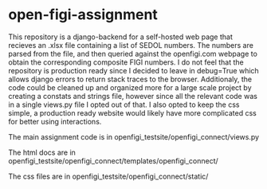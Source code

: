 # open-figi-assignment

This repository is a django-backend for a self-hosted web page that recieves an .xlsx file containing a list of SEDOL numbers.
The numbers are parsed from the file, and then queried against the openfigi.com webpage to obtain the corresponding composite FIGI numbers. I do not feel that the repository is production ready since I decided to leave in debug=True which allows django errors to return stack traces to the browser. Additionaly, the code could be cleaned up and organized more for a large scale project by creating a constats and strings file, however since all the relevant code was in a single views.py file I opted out of that. I also opted to keep the css simple, a production ready website would likely have more complicated css for better using interactions.

The main assignment code is in openfigi_testsite/openfigi_connect/views.py

The html docs are in openfigi_testsite/openfigi_connect/templates/openfigi_connect/

The css files are in openfigi_testsite/openfigi_connect/static/


